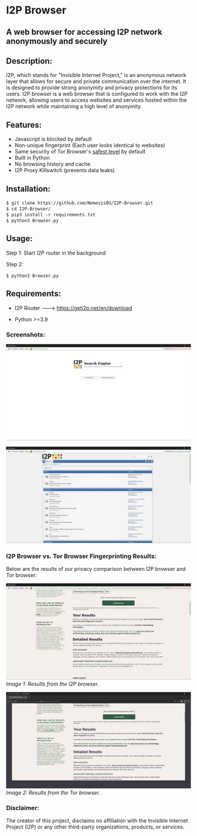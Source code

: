 # I2P Browser
## A web browser for accessing I2P network anonymously and securely
## Description:
I2P, which stands for "Invisible Internet Project," is an anonymous network layer that allows for secure and private communication over the internet. It is designed to provide strong anonymity and privacy protections for its users. I2P browser is a web browser that is configured to work with the I2P network, allowing users to access websites and services hosted within the I2P network while maintaining a high level of anonymity.

## Features:

- Javascript is blocked by default
- Non-unique fingerprint (Each user looks identical to websites)
- Same security of Tor Browser's [safest level](https://tb-manual.torproject.org/security-settings/) by default
- Built in Python
- No browsing history and cache
- I2P Proxy Killswitch (prevents data leaks)

## Installation:

    $ git clone https://github.com/Nemesis0U/I2P-Browser.git
    $ cd I2P-Browser/
    $ pip3 install -r requirements.txt
    $ python3 Browser.py

## Usage:
Step 1: Start I2P router in the background

Step 2:

    $ python3 Browser.py

## Requirements:

- I2P Router ---> https://geti2p.net/en/download

- Python >=3.9


### Screenshots:


![screenshot](screenshots/screenshot.png)

![screenshot](screenshots/screenshot2.png)

### I2P Browser vs. Tor Browser Fingerprinting Results:

Below are the results of our privacy comparison between I2P browser and Tor browser:

![I2P Browser](screenshots/eff_results_i2p.png)
*Image 1: Results from the I2P browser.*

![Tor Browser](screenshots/eff_results_tor.png)
*Image 2: Results from the Tor browser.*



### Disclaimer:

The creator of this project, disclaims no affiliation with the Invisible Internet Project (I2P) or any other third-party organizations, products, or services.